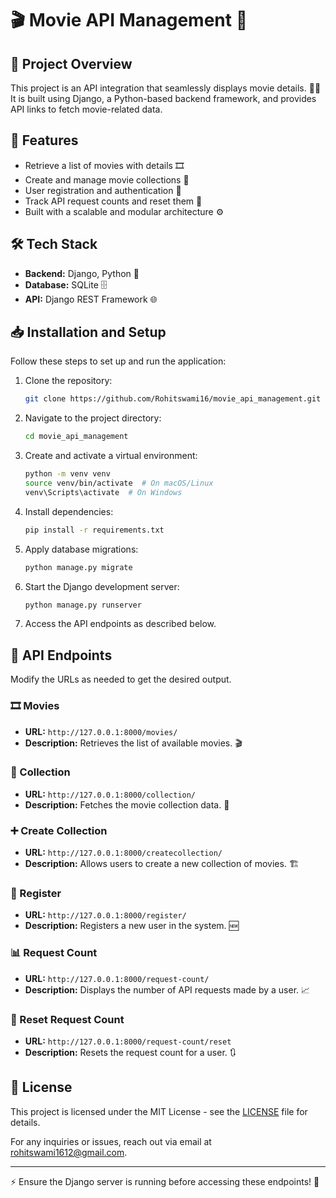 # 🎬 Movie API Management 🍿

## 🚀 Project Overview
This project is an API integration that seamlessly displays movie details. 🎥✨ It is built using Django, a Python-based backend framework, and provides API links to fetch movie-related data.

## 🌟 Features
- Retrieve a list of movies with details 🎞️
- Create and manage movie collections 📂
- User registration and authentication 📝
- Track API request counts and reset them 🔄
- Built with a scalable and modular architecture ⚙️

## 🛠️ Tech Stack
- **Backend:** Django, Python 🐍
- **Database:** SQLite 🗄️
- **API:** Django REST Framework 🌐

## 📥 Installation and Setup
Follow these steps to set up and run the application:

1. Clone the repository:
   ```sh
   git clone https://github.com/Rohitswami16/movie_api_management.git
   ```
2. Navigate to the project directory:
   ```sh
   cd movie_api_management
   ```
3. Create and activate a virtual environment:
   ```sh
   python -m venv venv
   source venv/bin/activate  # On macOS/Linux
   venv\Scripts\activate  # On Windows
   ```
4. Install dependencies:
   ```sh
   pip install -r requirements.txt
   ```
5. Apply database migrations:
   ```sh
   python manage.py migrate
   ```
6. Start the Django development server:
   ```sh
   python manage.py runserver
   ```
7. Access the API endpoints as described below.

## 🔗 API Endpoints

Modify the URLs as needed to get the desired output.

### 🎞️ Movies
- **URL:** `http://127.0.0.1:8000/movies/`
- **Description:** Retrieves the list of available movies. 🎬

### 📂 Collection
- **URL:** `http://127.0.0.1:8000/collection/`
- **Description:** Fetches the movie collection data. 🎥

### ➕ Create Collection
- **URL:** `http://127.0.0.1:8000/createcollection/`
- **Description:** Allows users to create a new collection of movies. 🏗️

### 📝 Register
- **URL:** `http://127.0.0.1:8000/register/`
- **Description:** Registers a new user in the system. 🆕

### 📊 Request Count
- **URL:** `http://127.0.0.1:8000/request-count/`
- **Description:** Displays the number of API requests made by a user. 📈

### 🔄 Reset Request Count
- **URL:** `http://127.0.0.1:8000/request-count/reset`
- **Description:** Resets the request count for a user. 🔃

## 📜 License

This project is licensed under the MIT License - see the [LICENSE](LICENSE) file for details.


For any inquiries or issues, reach out via email at [rohitswami1612@gmail.com](mailto:rohitswami1612@gmail.com).

---
⚡ Ensure the Django server is running before accessing these endpoints! 🚀

